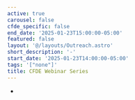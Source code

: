 ```yaml
---
active: true
carousel: false
cfde_specific: false
end_date: '2025-01-23T15:00:00-05:00'
featured: false
layout: '@/layouts/Outreach.astro'
short_description: '-'
start_date: '2025-01-23T14:00:00-05:00'
tags: '["none"]'
title: CFDE Webinar Series
---
```

-